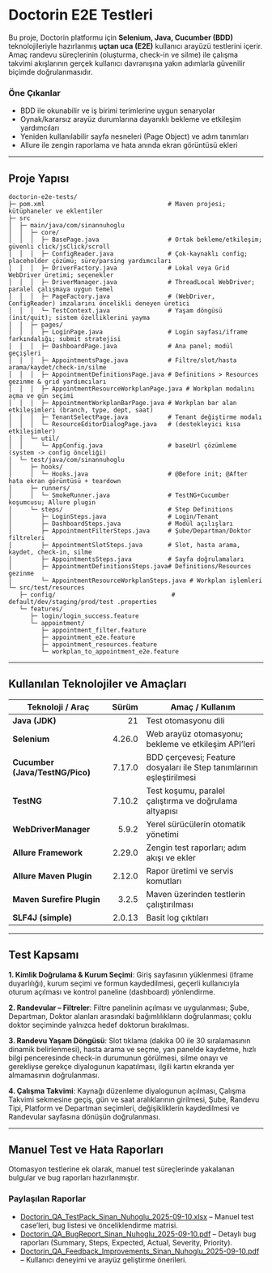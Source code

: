 # Doctorin E2E Testleri

Bu proje, Doctorin platformu için **Selenium, Java, Cucumber (BDD)** teknolojileriyle hazırlanmış **uçtan uca (E2E)** kullanıcı arayüzü testlerini içerir. Amaç randevu süreçlerinin (oluşturma, check-in ve silme) ile çalışma takvimi akışlarının gerçek kullanıcı davranışına yakın adımlarla güvenilir biçimde doğrulanmasıdır.

### Öne Çıkanlar
- BDD ile okunabilir ve iş birimi terimlerine uygun senaryolar
- Oynak/kararsız arayüz durumlarına dayanıklı bekleme ve etkileşim yardımcıları
- Yeniden kullanılabilir sayfa nesneleri (Page Object) ve adım tanımları
- Allure ile zengin raporlama ve hata anında ekran görüntüsü ekleri

---

## Proje Yapısı

```text
doctorin-e2e-tests/
├─ pom.xml                                  # Maven projesi; kütüphaneler ve eklentiler
├─ src
│  ├─ main/java/com/sinannuhoglu
│  │  ├─ core/
│  │  │  ├─ BasePage.java                   # Ortak bekleme/etkileşim; güvenli click/jsClick/scroll
│  │  │  ├─ ConfigReader.java               # Çok-kaynaklı config; placeholder çözümü; süre/parsing yardımcıları
│  │  │  ├─ DriverFactory.java              # Lokal veya Grid WebDriver üretimi; seçenekler
│  │  │  ├─ DriverManager.java              # ThreadLocal WebDriver; paralel çalışmaya uygun temel
│  │  │  ├─ PageFactory.java                # (WebDriver, ConfigReader) imzalarını öncelikli deneyen üretici
│  │  │  └─ TestContext.java                # Yaşam döngüsü (init/quit); sistem özelliklerini yayma
│  │  ├─ pages/
│  │  │  ├─ LoginPage.java                  # Login sayfası/iframe farkındalığı; submit stratejisi
│  │  │  ├─ DashboardPage.java              # Ana panel; modül geçişleri
│  │  │  ├─ AppointmentsPage.java           # Filtre/slot/hasta arama/kaydet/check-in/silme
│  │  │  ├─ AppointmentDefinitionsPage.java # Definitions > Resources gezinme & grid yardımcıları
│  │  │  ├─ AppointmentResourceWorkplanPage.java # Workplan modalını açma ve gün seçimi
│  │  │  ├─ AppointmentWorkplanBarPage.java # Workplan bar alan etkileşimleri (branch, type, dept, saat)
│  │  │  ├─ TenantSelectPage.java           # Tenant değiştirme modalı
│  │  │  └─ ResourceEditorDialogPage.java   # (destekleyici kısa etkileşimler)
│  │  └─ util/
│  │     └─ AppConfig.java                  # baseUrl çözümleme (system -> config önceliği)
│  └─ test/java/com/sinannuhoglu
│     ├─ hooks/
│     │  └─ Hooks.java                      # @Before init; @After hata ekran görüntüsü + teardown
│     ├─ runners/
│     │  └─ SmokeRunner.java                # TestNG+Cucumber koşumcusu; Allure plugin
│     └─ steps/                             # Step Definitions
│        ├─ LoginSteps.java                 # Login/Tenant
│        ├─ DashboardSteps.java             # Modül açılışları
│        ├─ AppointmentFilterSteps.java     # Şube/Departman/Doktor filtreleri
│        ├─ AppointmentSlotSteps.java       # Slot, hasta arama, kaydet, check-in, silme
│        ├─ AppointmentsSteps.java          # Sayfa doğrulamaları
│        ├─ AppointmentDefinitionsSteps.java# Definitions/Resources gezinme
│        └─ AppointmentResourceWorkplanSteps.java # Workplan işlemleri
└─ src/test/resources
   ├─ config/                                # default/dev/staging/prod/test .properties
   └─ features/
      ├─ login/login_success.feature
      └─ appointment/
         ├─ appointment_filter.feature
         ├─ appointment_e2e.feature
         ├─ appointment_resources.feature
         └─ workplan_to_appointment_e2e.feature
```

---

## Kullanılan Teknolojiler ve Amaçları

| Teknoloji / Araç                 | Sürüm    | Amaç / Kullanım                                                                 |
|----------------------------------|---------:|----------------------------------------------------------------------------------|
| **Java (JDK)**                   | 21       | Test otomasyonu dili                                                             |
| **Selenium**                     | 4.26.0   | Web arayüz otomasyonu; bekleme ve etkileşim API’leri                             |
| **Cucumber (Java/TestNG/Pico)**  | 7.17.0   | BDD çerçevesi; Feature dosyaları ile Step tanımlarının eşleştirilmesi                       |
| **TestNG**                       | 7.10.2   | Test koşumu, paralel çalıştırma ve doğrulama altyapısı                           |
| **WebDriverManager**             | 5.9.2    | Yerel sürücülerin otomatik yönetimi                                             |
| **Allure Framework**             | 2.29.0   | Zengin test raporları; adım akışı ve ekler                                      |
| **Allure Maven Plugin**          | 2.12.0   | Rapor üretimi ve servis komutları                                               |
| **Maven Surefire Plugin**        | 3.2.5    | Maven üzerinden testlerin çalıştırılması                                           |
| **SLF4J (simple)**               | 2.0.13   | Basit log çıktıları                                                               |

---

## Test Kapsamı

**1. Kimlik Doğrulama & Kurum Seçimi**: Giriş sayfasının yüklenmesi (iframe duyarlılığı), kurum seçimi ve formun kaydedilmesi, geçerli kullanıcıyla oturum açılması ve kontrol paneline (dashboard) yönlendirme.

**2. Randevular – Filtreler**: Filtre panelinin açılması ve uygulanması; Şube, Departman, Doktor alanları arasındaki bağımlılıkların doğrulanması; çoklu doktor seçiminde yalnızca hedef doktorun bırakılması.

**3. Randevu Yaşam Döngüsü**: Slot tıklama (dakika 00 ile 30 sıralamasının dinamik belirlenmesi), hasta arama ve seçme, yan panelde kaydetme, hızlı bilgi penceresinde check-in durumunun görülmesi, silme onayı ve gerekliyse gerekçe diyalogunun kapatılması, ilgili kartın ekranda yer almamasının doğrulanması.

**4. Çalışma Takvimi**: Kaynağı düzenleme diyalogunun açılması, Çalışma Takvimi sekmesine geçiş, gün ve saat aralıklarının girilmesi, Şube, Randevu Tipi, Platform ve Departman seçimleri, değişikliklerin kaydedilmesi ve Randevular sayfasına dönüşün doğrulanması.

---

## Manuel Test ve Hata Raporları

Otomasyon testlerine ek olarak, manuel test süreçlerinde yakalanan bulgular ve bug raporları hazırlanmıştır.  

### Paylaşılan Raporlar
- [Doctorin_QA_TestPack_Sinan_Nuhoglu_2025-09-10.xlsx](https://docs.google.com/spreadsheets/d/1DkVzuld5MFajfxQj-7GU36g9h4VCDp6b/edit?usp=sharing&ouid=100357117076298410131&rtpof=true&sd=true) – Manuel test case’leri, bug listesi ve önceliklendirme matrisi.
- [Doctorin_QA_BugReport_Sinan_Nuhoglu_2025-09-10.pdf](https://drive.google.com/file/d/1pFEAtCKKmuG7h-QpVWWSfgQFMQTfFENU/view?usp=sharing) – Detaylı bug raporları (Summary, Steps, Expected, Actual, Severity, Priority).  
- [Doctorin_QA_Feedback_Improvements_Sinan_Nuhoglu_2025-09-10.pdf](https://drive.google.com/file/d/1Xvn-mHEpxtqfYjqZJxcBB1Vqrqo5gaP6/view?usp=sharing) – Kullanıcı deneyimi ve arayüz geliştirme önerileri.  



